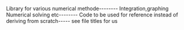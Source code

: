 Library for various numerical methode--------
Integration,graphing Numerical solving etc--------
Code to be used for reference instead of deriving from scratch-----
see file titles for us
